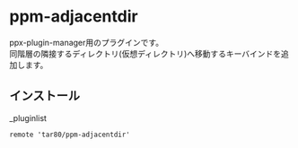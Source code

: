 # ppm-adjacentdir

ppx-plugin-manager用のプラグインです。  
同階層の隣接するディレクトリ(仮想ディレクトリ)へ移動するキーバインドを追加します。  

## インストール

\_pluginlist

```text
remote 'tar80/ppm-adjacentdir'
```

